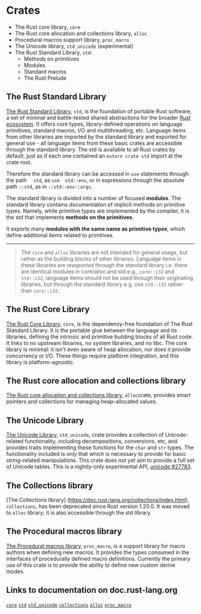 # Crates

- The Rust core library, `core`
- The Rust core allocation and collections library, `alloc`
- Procedural macros support library, `proc_macro`
- The Unicode library, `std_unicode` (experimental)
- The Rust Standard Library, `std`:
   * Methods on primitives
   * Modules
   * Standard macros
   * The Rust Prelude



## The Rust Standard Library

[The Rust Standard Library](https://doc.rust-lang.org/std/index.html), `std`, is the foundation of portable Rust software, a set of minimal and battle-tested shared abstractions for the broader [Rust ecosystem](https://crates.io/). It offers core types, library-defined operations on language primitives, standard macros, I/O and multithreading, etc. Language items from other libraries are imported by the standard library and exported for general use - all language items from these basic crates are accessible through the standard library. The std is available to all Rust crates by default, just as if each one contained an `extern crate std` import at the crate root. 

Therefore the standard library can be accessed in `use` statements through the 
path `  std`, as `use  std::env`, or in expressions through the absolute 
path `::std`, as in `::std::env::args`.

The standard library is divided into a number of focused **modules**.
The standard library contains documentation of implicit methods on primitive types. Namely, while primitive types are implemented by the compiler, it is the std that implements **methods on the primitives**. 

It exports many **modules with the same name as primitive types**, which define additional items related to primitives.


---

> The `core` and `alloc` libraries are not intended for general usage, but rather as the building blocks of other libraries. Language items in these libraries are *reexported* through the standard library i.e. there are identical modules in core/alloc and std e.g., `core::i32` and `std::i32`; language items should not be used through their originating libraries, but through the standard library e.g. use `std::i32` rather than `core::i32`.


## The Rust Core Library
[The Rust Core Library](https://doc.rust-lang.org/core/index.html), `core`, is the dependency-free foundation of The Rust Standard Library. It is the portable glue between the language and its libraries, defining the intrinsic and primitive building blocks of all Rust code. It links to no upstream libraries, no system libraries, and no libc. The core library is minimal: it isn't even aware of heap allocation, nor does it provide concurrency or I/O. These things require platform integration, and this library is platform-agnostic.


## The Rust core allocation and collections library
[The Rust core allocation and collections library](https://doc.rust-lang.org/alloc/index.html), `alloc`crate, provides smart pointers and collections for managing heap-allocated values.


## The Unicode Library
[The Unicode Library](https://doc.rust-lang.org/std_unicode/index.html), `std_unicode`, crate provides a collection of Unicode-related functionality, including decompositions, conversions, etc, and provides traits implementing these functions for the `char` and `str` types. The functionality included is only that which is necessary to provide for basic string-related manipulations. This crate does not yet aim to provide a full set of Unicode tables. This is a nightly-only experimental API, [unicode #27783](https://github.com/rust-lang/rust/issues/27783).


## The Collections library
[The Collections library] (https://doc.rust-lang.org/collections/index.html), `collections`, has been deprecated since Rust version 1.20.0. It was moved to `alloc` library; it is also accessible through the std library.


## The Procedural macros library
[The Procedural macros library](https://doc.rust-lang.org/proc_macro/index.html), `proc_macro`, is a support library for macro authors when defining new macros. It provides the types consumed in the interfaces of procedurally defined macro definitions. Currently the primary use of this crate is to provide the ability to define new custom derive modes.


## Links to documentation on doc.rust-lang.org
[`core`](https://doc.rust-lang.org/core/index.html)
[`std`](https://doc.rust-lang.org/std/)
[`std_unicode`](https://doc.rust-lang.org/std_unicode/index.html)
[`collections`](https://doc.rust-lang.org/collections/index.html)
[`alloc`](https://doc.rust-lang.org/alloc/index.html)
[`proc_macro`](https://doc.rust-lang.org/proc_macro/index.html)
